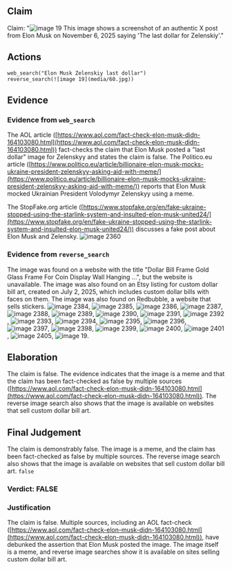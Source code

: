 ## Claim
Claim: "![image 19](media/60.jpg) This image shows a screenshot of an authentic X post from Elon Musk on November 6, 2025 saying 'The last dollar for Zelenskiy'."

## Actions
```
web_search("Elon Musk Zelenskiy last dollar")
reverse_search(![image 19](media/60.jpg))
```

## Evidence
### Evidence from `web_search`
The AOL article ([https://www.aol.com/fact-check-elon-musk-didn-164103080.html](https://www.aol.com/fact-check-elon-musk-didn-164103080.html)) fact-checks the claim that Elon Musk posted a "last dollar" image for Zelenskyy and states the claim is false. The Politico.eu article ([https://www.politico.eu/article/billionaire-elon-musk-mocks-ukraine-president-zelenskyy-asking-aid-with-meme/](https://www.politico.eu/article/billionaire-elon-musk-mocks-ukraine-president-zelenskyy-asking-aid-with-meme/)) reports that Elon Musk mocked Ukrainian President Volodymyr Zelenskyy using a meme.

The StopFake.org article ([https://www.stopfake.org/en/fake-ukraine-stopped-using-the-starlink-system-and-insulted-elon-musk-united24/](https://www.stopfake.org/en/fake-ukraine-stopped-using-the-starlink-system-and-insulted-elon-musk-united24/)) discusses a fake post about Elon Musk and Zelensky. ![image 2360](media/2025-08-07_20-31-1754598714-032897.jpg)


### Evidence from `reverse_search`
The image was found on a website with the title "Dollar Bill Frame Gold Glass Frame For Coin Display Wall Hanging ...", but the website is unavailable. The image was also found on an Etsy listing for custom dollar bill art, created on July 2, 2025, which includes custom dollar bills with faces on them. The image was also found on Redbubble, a website that sells stickers. ![image 2384](media/2025-08-07_20-32-1754598756-474145.jpg), ![image 2385](media/2025-08-07_20-32-1754598757-714815.jpg), ![image 2386](media/2025-08-07_20-32-1754598758-657148.jpg), ![image 2387](media/2025-08-07_20-32-1754598759-599878.jpg), ![image 2388](media/2025-08-07_20-32-1754598766-052222.jpg), ![image 2389](media/2025-08-07_20-32-1754598769-188617.jpg), ![image 2390](media/2025-08-07_20-32-1754598772-535453.jpg), ![image 2391](media/2025-08-07_20-32-1754598775-495927.jpg), ![image 2392](media/2025-08-07_20-32-1754598778-116766.jpg), ![image 2393](media/2025-08-07_20-33-1754598780-900081.jpg), ![image 2394](media/2025-08-07_20-33-1754598782-812034.jpg), ![image 2395](media/2025-08-07_20-33-1754598784-386319.jpg), ![image 2396](media/2025-08-07_20-33-1754598785-438227.jpg), ![image 2397](media/2025-08-07_20-33-1754598787-926363.jpg), ![image 2398](media/2025-08-07_20-33-1754598789-303557.jpg), ![image 2399](media/2025-08-07_20-33-1754598791-796569.jpg), ![image 2400](media/2025-08-07_20-33-1754598792-502073.jpg), ![image 2401](media/2025-08-07_20-33-1754598795-155033.jpg), ![image 2405](media/2025-08-07_20-33-1754598800-809583.jpg), ![image 19](media/60.jpg).


## Elaboration
The claim is false. The evidence indicates that the image is a meme and that the claim has been fact-checked as false by multiple sources ([https://www.aol.com/fact-check-elon-musk-didn-164103080.html](https://www.aol.com/fact-check-elon-musk-didn-164103080.html)). The reverse image search also shows that the image is available on websites that sell custom dollar bill art.


## Final Judgement
The claim is demonstrably false. The image is a meme, and the claim has been fact-checked as false by multiple sources. The reverse image search also shows that the image is available on websites that sell custom dollar bill art. `false`

### Verdict: FALSE

### Justification
The claim is false. Multiple sources, including an AOL fact-check ([https://www.aol.com/fact-check-elon-musk-didn-164103080.html](https://www.aol.com/fact-check-elon-musk-didn-164103080.html)), have debunked the assertion that Elon Musk posted the image. The image itself is a meme, and reverse image searches show it is available on sites selling custom dollar bill art.
